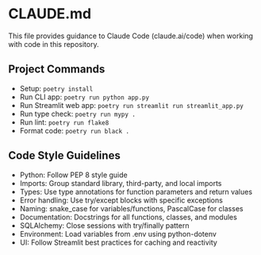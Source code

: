 # CLAUDE.md

This file provides guidance to Claude Code (claude.ai/code) when working with code in this repository.

## Project Commands
- Setup: `poetry install`
- Run CLI app: `poetry run python app.py`
- Run Streamlit web app: `poetry run streamlit run streamlit_app.py`
- Run type check: `poetry run mypy .`
- Run lint: `poetry run flake8`
- Format code: `poetry run black .`

## Code Style Guidelines
- Python: Follow PEP 8 style guide
- Imports: Group standard library, third-party, and local imports
- Types: Use type annotations for function parameters and return values
- Error handling: Use try/except blocks with specific exceptions
- Naming: snake_case for variables/functions, PascalCase for classes
- Documentation: Docstrings for all functions, classes, and modules
- SQLAlchemy: Close sessions with try/finally pattern
- Environment: Load variables from .env using python-dotenv
- UI: Follow Streamlit best practices for caching and reactivity
